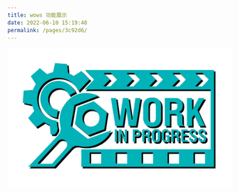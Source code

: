 ```yaml
---
title: wows 功能展示
date: 2022-06-10 15:19:48
permalink: /pages/3c92d6/
---
```

![work in process](/img/vue/work_in_process.png)